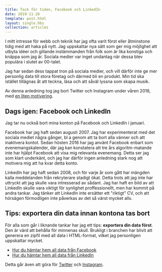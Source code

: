 ```yaml
---
title: Tack för tiden, Facebook och LinkedIn
date: 2019-11-26
template: post.html
layout: single.hbs
collection: articles
---
```


I mitt intresse för webb och teknik har jag ofta varit först eller åtminstone tidig med att haka på nytt. Jag uppskattar nya sätt som ger mig möjlighet att utbyta idéer och gillande instämmanden från folk som är lika konstiga och knäppa som jag är. Sociala medier var inget undantag när dessa blev populära i slutet av 00-talet.

Jag har sedan dess tappat tron på sociala medier, och vill därför inte ge mer personlig data till stora företag och därmed bli en produkt. Min tid ska istället tillägnas åt att teckna, läsa och att såväl lyssna som skapa musik.

Av denna anledning tog jag bort Twitter och Instagram under våren 2018, med [en liten motivering][1].

## Dags igen: Facebook och LinkedIn

Jag tar nu också bort mina konton på Facebook och LinkedIn i januari.

Facebook har jag haft sedan augusti 2007. Jag har experimenterat med det sociala mediet några gånger, bl a genom att ta bort alla vänner och att inaktivera kontot. Sedan hösten 2016 har jag använt Facebook enbart som evenemangskalender, där jag kan konstatera att tre års algoritm-matande inte har hjälpt Facebook att visa mig relevanta evenemang. Detta ser jag som klart underkänt, och jag har därför ingen anledning stark nog att motivera mig att ha kvar detta konto.

LinkedIn har jag haft sedan 2008, och för varje år som gått har mängden kalla meddelanden från rekryterare stadigt ökat. Detta trots att jag inte har uttryckt att jag skulle vara intresserad av sådant. Jag har haft en bild av att LinkedIn skulle vara viktigt för synlighet proffessionellt, men har kommit på andra tankar. Jag tänker att LinkedIn inte ersätter ett "riktigt" CV, och att hörsägen förmodligen inte påverkas av det så värst mycket alls.

## Tips: exportera din data innan kontona tas bort

För alla som går i liknande tankar har jag ett tips: **exportera din data först**. Den är värd att behålla för minnenas skull. Brukligt i branchen har blivit att generera en zipfil med all data i HTML-format, vilket jag personligen uppskattar mycket.

- [Hur du hämtar hem all data från Facebook][2]
- [Hur du hämtar hem all data från LinkedIn][3]

Detta går även att göra för [Twitter][4] och [Instagram][5].

[1]: ../../2018/twitter-instagram-eol/
[2]: https://www.facebook.com/help/1701730696756992
[3]: https://www.linkedin.com/help/linkedin/answer/66844/exporting-connections-from-linkedin?lang=en
[4]: https://help.twitter.com/en/managing-your-account/how-to-download-your-twitter-archive
[5]: https://www.instagram.com/download/request/
